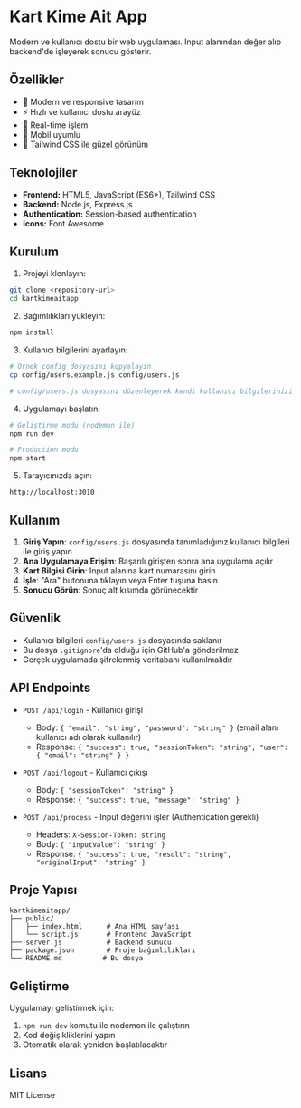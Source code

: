 # Kart Kime Ait App

Modern ve kullanıcı dostu bir web uygulaması. Input alanından değer alıp backend'de işleyerek sonucu gösterir.

## Özellikler

- 🎨 Modern ve responsive tasarım
- ⚡ Hızlı ve kullanıcı dostu arayüz
- 🔄 Real-time işlem
- 📱 Mobil uyumlu
- 🎯 Tailwind CSS ile güzel görünüm

## Teknolojiler

- **Frontend:** HTML5, JavaScript (ES6+), Tailwind CSS
- **Backend:** Node.js, Express.js
- **Authentication:** Session-based authentication
- **Icons:** Font Awesome

## Kurulum

1. Projeyi klonlayın:
```bash
git clone <repository-url>
cd kartkimeaitapp
```

2. Bağımlılıkları yükleyin:
```bash
npm install
```

3. Kullanıcı bilgilerini ayarlayın:
```bash
# Örnek config dosyasını kopyalayın
cp config/users.example.js config/users.js

# config/users.js dosyasını düzenleyerek kendi kullanıcı bilgilerinizi ekleyin
```

4. Uygulamayı başlatın:
```bash
# Geliştirme modu (nodemon ile)
npm run dev

# Production modu
npm start
```

5. Tarayıcınızda açın:
```
http://localhost:3010
```

## Kullanım

1. **Giriş Yapın**: `config/users.js` dosyasında tanımladığınız kullanıcı bilgileri ile giriş yapın
2. **Ana Uygulamaya Erişim**: Başarılı girişten sonra ana uygulama açılır
3. **Kart Bilgisi Girin**: Input alanına kart numarasını girin
4. **İşle**: "Ara" butonuna tıklayın veya Enter tuşuna basın
5. **Sonucu Görün**: Sonuç alt kısımda görünecektir

## Güvenlik

- Kullanıcı bilgileri `config/users.js` dosyasında saklanır
- Bu dosya `.gitignore`'da olduğu için GitHub'a gönderilmez
- Gerçek uygulamada şifrelenmiş veritabanı kullanılmalıdır

## API Endpoints

- `POST /api/login` - Kullanıcı girişi
  - Body: `{ "email": "string", "password": "string" }` (email alanı kullanıcı adı olarak kullanılır)
  - Response: `{ "success": true, "sessionToken": "string", "user": { "email": "string" } }`

- `POST /api/logout` - Kullanıcı çıkışı
  - Body: `{ "sessionToken": "string" }`
  - Response: `{ "success": true, "message": "string" }`

- `POST /api/process` - Input değerini işler (Authentication gerekli)
  - Headers: `X-Session-Token: string`
  - Body: `{ "inputValue": "string" }`
  - Response: `{ "success": true, "result": "string", "originalInput": "string" }`

## Proje Yapısı

```
kartkimeaitapp/
├── public/
│   ├── index.html      # Ana HTML sayfası
│   └── script.js       # Frontend JavaScript
├── server.js           # Backend sunucu
├── package.json        # Proje bağımlılıkları
└── README.md          # Bu dosya
```

## Geliştirme

Uygulamayı geliştirmek için:

1. `npm run dev` komutu ile nodemon ile çalıştırın
2. Kod değişikliklerini yapın
3. Otomatik olarak yeniden başlatılacaktır

## Lisans

MIT License
